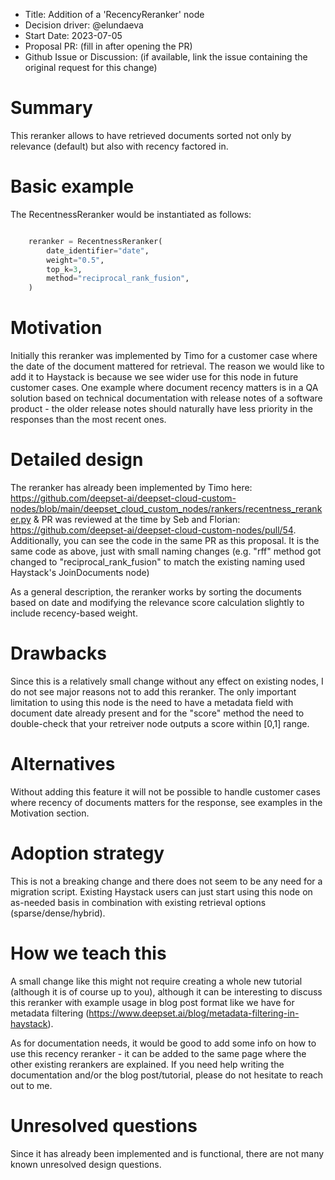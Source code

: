 - Title: Addition of a 'RecencyReranker' node
- Decision driver: @elundaeva
- Start Date: 2023-07-05
- Proposal PR: (fill in after opening the PR)
- Github Issue or Discussion: (if available, link the issue containing the original request for this change)

# Summary

This reranker allows to have retrieved documents sorted not only by relevance (default) but also with recency factored in.

# Basic example

The RecentnessReranker would be instantiated as follows:

  ``` python

	  reranker = RecentnessReranker(
	      date_identifier="date",
	      weight="0.5",
          top_k=3,
	      method="reciprocal_rank_fusion",
	  )
  ```

# Motivation

Initially this reranker was implemented by Timo for a customer case where the date of the document mattered for retrieval. The reason we would like to add it to Haystack is because we see wider use for this node in future customer cases. One example where document recency matters is in a QA solution based on technical documentation with release notes of a software product - the older release notes should naturally have less priority in the responses than the most recent ones. 

# Detailed design

The reranker has already been implemented by Timo here: https://github.com/deepset-ai/deepset-cloud-custom-nodes/blob/main/deepset_cloud_custom_nodes/rankers/recentness_reranker.py & PR was reviewed at the time by Seb and Florian: https://github.com/deepset-ai/deepset-cloud-custom-nodes/pull/54. Additionally, you can see the code in the same PR as this proposal. It is the same code as above, just with small naming changes (e.g. "rff" method got changed to "reciprocal_rank_fusion" to match the existing naming used Haystack's JoinDocuments node)

As a general description, the reranker works by sorting the documents based on date and modifying the relevance score calculation slightly to include recency-based weight.

# Drawbacks

Since this is a relatively small change without any effect on existing nodes, I do not see major reasons not to add this reranker. The only important limitation to using this node is the need to have a metadata field with document date already present and for the "score" method the need to double-check that your retreiver node outputs a score within [0,1] range. 

# Alternatives

Without adding this feature it will not be possible to handle customer cases where recency of documents matters for the response, see examples in the Motivation section.

# Adoption strategy

This is not a breaking change and there does not seem to be any need for a migration script. Existing Haystack users can just start using this node on as-needed basis in combination with existing retrieval options (sparse/dense/hybrid).

# How we teach this

A small change like this might not require creating a whole new tutorial (although it is of course up to you), although it can be interesting to discuss this reranker with example usage in blog post format like we have for metadata filtering (https://www.deepset.ai/blog/metadata-filtering-in-haystack). 

As for documentation needs, it would be good to add some info on how to use this recency reranker - it can be added to the same page where the other existing rerankers are explained. If you need help writing the documentation and/or the blog post/tutorial, please do not hesitate to reach out to me.

# Unresolved questions

Since it has already been implemented and is functional, there are not many known unresolved design questions.